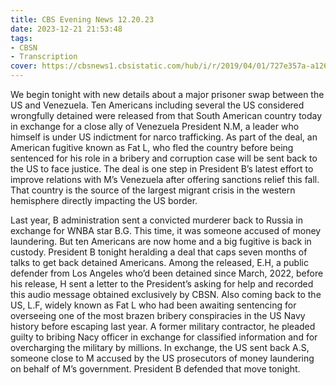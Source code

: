 ```yaml
---
title: CBS Evening News 12.20.23
date: 2023-12-21 21:53:48
tags:
- CBSN
- Transcription
cover: https://cbsnews1.cbsistatic.com/hub/i/r/2019/04/01/727e357a-a126-4138-a2c5-4d3222669d57/thumbnail/640x360/3ff2761028dc5c65cc4f07acd54bcd5c/cbsn2-logo-1920x1080.jpg
---
```

We begin tonight with new details about a major prisoner swap between the US and Venezuela. Ten Americans including several the US considered wrongfully detained were released from that South American country today in exchange for a close ally of Venezuela President N.M, a leader who himself is under US indictment for narco trafficking. As part of the deal, an American fugitive known as Fat L, who fled the country before being sentenced for his role in a bribery and corruption case will be sent back to the US to face justice. The deal is one step in President B’s latest effort to improve relations with M’s Venezuela after offering sanctions relief this fall. That country is the source of the largest migrant crisis in the western hemisphere directly impacting the US border. 

Last year, B administration sent a convicted murderer back to Russia in exchange for WNBA star B.G. This time, it was someone accused of money laundering. But ten Americans are now home and a big fugitive is back in custody. President B tonight heralding a deal that caps seven months of talks to get back detained Americans. Among the released, E.H, a public defender from Los Angeles who’d been detained since March, 2022, before his release, H sent a letter to the President’s asking for help and recorded this audio message obtained exclusively by CBSN. Also coming back to the US, L.F, widely known as Fat L who had been awaiting sentencing for overseeing one of the most brazen bribery conspiracies in the US Navy history before escaping last year. A former military contractor, he pleaded guilty to bribing Nacy officer in exchange for classified information and for overcharging the military by millions. In exchange, the US sent back A.S, someone close to M accused by the US prosecutors of money laundering on behalf of M’s government. President B defended that move tonight.
